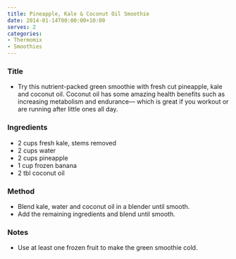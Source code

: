 ```yaml
---
title: Pineapple, Kale & Coconut Oil Smoothie
date: 2014-01-14T00:00:00+10:00
serves: 2
categories:
- Thermomix
- Smoothies
---
```










### Title

* Try this nutrient-packed green smoothie with fresh cut pineapple, kale and coconut oil. Coconut oil has some amazing health benefits such as increasing metabolism and endurance— which is great if you workout or are running after little ones all day. 

### Ingredients

* 2 cups fresh kale, stems removed
* 2 cups water 
* 2 cups pineapple
* 1 cup frozen banana
* 2 tbl coconut oil

### Method

* Blend kale, water and coconut oil in a blender until smooth.
* Add the remaining ingredients and blend until smooth.

### Notes

* Use at least one frozen fruit to make the green smoothie cold.
